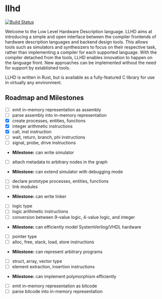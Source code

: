 # llhd

[![Build Status](https://travis-ci.org/fabianschuiki/llhd.svg?branch=rust)](https://travis-ci.org/fabianschuiki/llhd)

Welcome to the Low Level Hardware Description language. LLHD aims at introducing a simple and open interface between the compiler frontends of hardware description languages and backend design tools. This allows tools such as simulators and synthesizers to focus on their respective task, rather than implementing a compiler for each supported language. With the compiler detached from the tools, LLHD enables innovation to happen on the language front. New approaches can be implemented without the need for support by established tools.

LLHD is written in Rust, but is available as a fully-featured C library for use in virtually any environment.


## Roadmap and Milestones

- [ ] emit in-memory representation as assembly
- [ ] parse assembly into in-memory representation
- [x] create processes, entities, functions
- [x] integer arithmetic instructions
- [x] call, inst instruction
- [ ] wait, return, branch, phi instructions
- [ ] signal, probe, drive instructions
- **Milestone:** can write simulator
- [ ] attach metadata to arbitrary nodes in the graph
- **Milestone:** can extend simulator with debugging mode
- [ ] declare prototype processes, entities, functions
- [ ] link modules
- **Milestone:** can write linker
- [ ] logic type
- [ ] logic arithmetic instructions
- [ ] conversion between 9-value logic, 4-value logic, and integer
- **Milestone:** can efficiently model SystemVerilog/VHDL hardware
- [ ] pointer type
- [ ] alloc, free, stack, load, store instructions
- **Milestone:** can represent arbitrary programs
- [ ] struct, array, vector type
- [ ] element extraction, insertion instructions
- **Milestone:** can implement polymorphism efficiently
- [ ] emit in-memory representation as bitcode
- [ ] parse bitcode into in-memory representation
